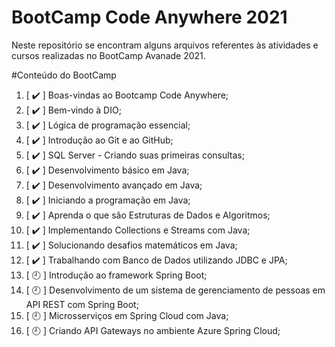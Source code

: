 # BootCamp Code Anywhere 2021
Neste repositório se encontram alguns arquivos referentes às atividades e cursos realizadas no BootCamp Avanade 2021.

#Conteúdo do BootCamp

01. [ :heavy_check_mark: ] Boas-vindas ao Bootcamp Code Anywhere;
02. [ :heavy_check_mark: ] Bem-vindo à DIO;
03. [ :heavy_check_mark: ] Lógica de programação essencial;
04. [ :heavy_check_mark: ] Introdução ao Git e ao GitHub;
05. [ :heavy_check_mark: ] SQL Server - Criando suas primeiras consultas;
06. [ :heavy_check_mark: ] Desenvolvimento básico em Java;
07. [ :heavy_check_mark: ] Desenvolvimento avançado em Java;
08. [ :heavy_check_mark: ] Iniciando a programação em Java;
09. [ :heavy_check_mark: ] Aprenda o que são Estruturas de Dados e Algoritmos;
10. [ :heavy_check_mark: ] Implementando Collections e Streams com Java;
11. [ :heavy_check_mark: ] Solucionando desafios matemáticos em Java;
12. [ :heavy_check_mark: ] Trabalhando com Banco de Dados utilizando JDBC e JPA;
13. [ :clock9: ] Introdução ao framework Spring Boot;
14. [ :clock9: ] Desenvolvimento de um sistema de gerenciamento de pessoas em API REST com Spring Boot;
15. [ :clock9: ] Microsserviços em Spring Cloud com Java;
16. [ :clock9: ] Criando API Gateways no ambiente Azure Spring Cloud;
